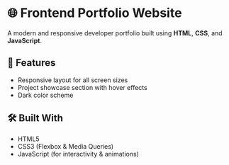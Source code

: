 # 🌐 Frontend Portfolio Website

A modern and responsive developer portfolio built using **HTML**, **CSS**, and **JavaScript**.

## 🚀 Features

- Responsive layout for all screen sizes
- Project showcase section with hover effects
- Dark color scheme

## 🛠️ Built With

- HTML5
- CSS3 (Flexbox & Media Queries)
- JavaScript (for interactivity & animations)